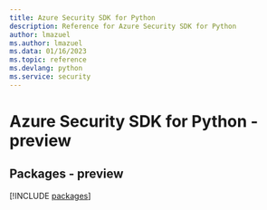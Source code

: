 ```yaml
---
title: Azure Security SDK for Python
description: Reference for Azure Security SDK for Python
author: lmazuel
ms.author: lmazuel
ms.data: 01/16/2023
ms.topic: reference
ms.devlang: python
ms.service: security
---
```

# Azure Security SDK for Python - preview
## Packages - preview
[!INCLUDE [packages](security-index.md)]